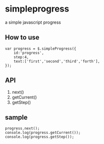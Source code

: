 # simpleprogress
a simple javascript progress
## How to use
```
var progress = $.simpleProgress({
	id:'progress',
	step:4,
	text:['first','second','third','forth'],
});
```
## API
<p>
  <ol>
    <li>next()</li>
    <li>getCurrent()</li>
    <li>getStep()</li>
  </ol>
</p>

## sample
```
progress.next();
console.log(progress.getCurrent());
console.log(progress.getStep());
```
